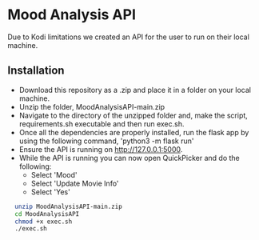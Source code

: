 
# Mood Analysis API

Due to Kodi limitations we created an API for the user to run on their local machine.


## Installation

- Download this repository as a .zip and place it in a folder on your local machine.
- Unzip the folder, MoodAnalysisAPI-main.zip
- Navigate to the directory of the unzipped folder and, make the script, requirements.sh executable and then run exec.sh.
- Once all the dependencies are properly installed, run the flask app by using the following command, 'python3 -m flask run'
- Ensure the API is running on http://127.0.0.1:5000.
- While the API is running you can now open QuickPicker and do the following:
    - Select 'Mood'
    - Select 'Update Movie Info'
    - Select 'Yes'

```bash
  unzip MoodAnalysisAPI-main.zip
  cd MoodAnalysisAPI
  chmod +x exec.sh
  ./exec.sh
```
    
